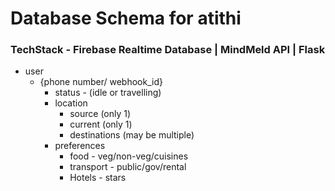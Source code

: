 # Database Schema for atithi

### TechStack - Firebase Realtime Database | MindMeld API | Flask

* user
  * {phone number/ webhook_id}
    * status - (idle or travelling)
    * location
      * source (only 1)
      * current (only 1)
      * destinations (may be multiple)
    * preferences
      * food - veg/non-veg/cuisines
      * transport - public/gov/rental
      * Hotels - stars


  